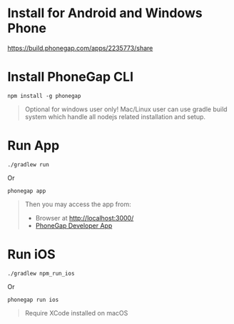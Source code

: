# Install for Android and Windows Phone

https://build.phonegap.com/apps/2235773/share


# Install PhoneGap CLI

    npm install -g phonegap

> Optional for windows user only!
> Mac/Linux user can use gradle build system which handle all nodejs related installation and setup.

# Run App

    ./gradlew run

Or

    phonegap app

> Then you may access the app from:
> * Browser at [http://localhost:3000/](http://localhost:3000/)
> * [PhoneGap Developer App](http://docs.phonegap.com/getting-started/2-install-mobile-app/) 

# Run iOS

    ./gradlew npm_run_ios

Or

    phonegap run ios

> Require XCode installed on macOS
